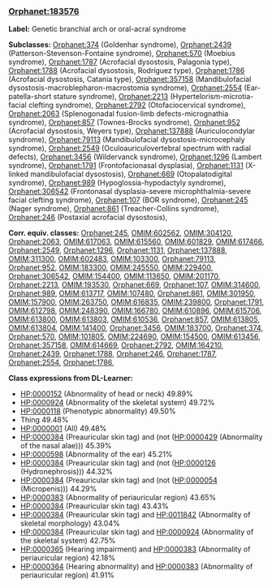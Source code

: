 
### [Orphanet:183576](http://www.orpha.net/ORDO/Orphanet_183576)
**Label:** Genetic branchial arch or oral-acral syndrome

**Subclasses:** [Orphanet:374](http://www.orpha.net/ORDO/Orphanet_374) (Goldenhar syndrome), [Orphanet:2439](http://www.orpha.net/ORDO/Orphanet_2439) (Patterson-Stevenson-Fontaine syndrome), [Orphanet:570](http://www.orpha.net/ORDO/Orphanet_570) (Moebius syndrome), [Orphanet:1787](http://www.orpha.net/ORDO/Orphanet_1787) (Acrofacial dysostosis, Palagonia type), [Orphanet:1788](http://www.orpha.net/ORDO/Orphanet_1788) (Acrofacial dysostosis, Rodríguez type), [Orphanet:1786](http://www.orpha.net/ORDO/Orphanet_1786) (Acrofacial dysostosis, Catania type), [Orphanet:357158](http://www.orpha.net/ORDO/Orphanet_357158) (Mandibulofacial dysostosis-macroblepharon-macrostomia syndrome), [Orphanet:2554](http://www.orpha.net/ORDO/Orphanet_2554) (Ear-patella-short stature syndrome), [Orphanet:2213](http://www.orpha.net/ORDO/Orphanet_2213) (Hypertelorism-microtia-facial clefting syndrome), [Orphanet:2792](http://www.orpha.net/ORDO/Orphanet_2792) (Otofaciocervical syndrome), [Orphanet:2063](http://www.orpha.net/ORDO/Orphanet_2063) (Splenogonadal fusion-limb defects-micrognathia syndrome), [Orphanet:857](http://www.orpha.net/ORDO/Orphanet_857) (Townes-Brocks syndrome), [Orphanet:952](http://www.orpha.net/ORDO/Orphanet_952) (Acrofacial dysostosis, Weyers type), [Orphanet:137888](http://www.orpha.net/ORDO/Orphanet_137888) (Auriculocondylar syndrome), [Orphanet:79113](http://www.orpha.net/ORDO/Orphanet_79113) (Mandibulofacial dysostosis-microcephaly syndrome), [Orphanet:2549](http://www.orpha.net/ORDO/Orphanet_2549) (Oculoauriculovertebral spectrum with radial defects), [Orphanet:3456](http://www.orpha.net/ORDO/Orphanet_3456) (Wildervanck syndrome), [Orphanet:1296](http://www.orpha.net/ORDO/Orphanet_1296) (Lambert syndrome), [Orphanet:1791](http://www.orpha.net/ORDO/Orphanet_1791) (Frontofacionasal dysplasia), [Orphanet:1131](http://www.orpha.net/ORDO/Orphanet_1131) (X-linked mandibulofacial dysostosis), [Orphanet:669](http://www.orpha.net/ORDO/Orphanet_669) (Otopalatodigital syndrome), [Orphanet:989](http://www.orpha.net/ORDO/Orphanet_989) (Hypoglossia-hypodactyly syndrome), [Orphanet:306542](http://www.orpha.net/ORDO/Orphanet_306542) (Frontonasal dysplasia-severe microphthalmia-severe facial clefting syndrome), [Orphanet:107](http://www.orpha.net/ORDO/Orphanet_107) (BOR syndrome), [Orphanet:245](http://www.orpha.net/ORDO/Orphanet_245) (Nager syndrome), [Orphanet:861](http://www.orpha.net/ORDO/Orphanet_861) (Treacher-Collins syndrome), [Orphanet:246](http://www.orpha.net/ORDO/Orphanet_246) (Postaxial acrofacial dysostosis), 

**Corr. equiv. classes:** [Orphanet:245](http://www.orpha.net/ORDO/Orphanet_245), [OMIM:602562](http://purl.obolibrary.org/obo/OMIM_602562), [OMIM:304120](http://purl.obolibrary.org/obo/OMIM_304120), [Orphanet:2063](http://www.orpha.net/ORDO/Orphanet_2063), [OMIM:617063](http://purl.obolibrary.org/obo/OMIM_617063), [OMIM:615560](http://purl.obolibrary.org/obo/OMIM_615560), [OMIM:601829](http://purl.obolibrary.org/obo/OMIM_601829), [OMIM:617466](http://purl.obolibrary.org/obo/OMIM_617466), [Orphanet:2549](http://www.orpha.net/ORDO/Orphanet_2549), [Orphanet:1296](http://www.orpha.net/ORDO/Orphanet_1296), [Orphanet:1131](http://www.orpha.net/ORDO/Orphanet_1131), [Orphanet:137888](http://www.orpha.net/ORDO/Orphanet_137888), [OMIM:311300](http://purl.obolibrary.org/obo/OMIM_311300), [OMIM:602483](http://purl.obolibrary.org/obo/OMIM_602483), [OMIM:103300](http://purl.obolibrary.org/obo/OMIM_103300), [Orphanet:79113](http://www.orpha.net/ORDO/Orphanet_79113), [Orphanet:952](http://www.orpha.net/ORDO/Orphanet_952), [OMIM:183300](http://purl.obolibrary.org/obo/OMIM_183300), [OMIM:245550](http://purl.obolibrary.org/obo/OMIM_245550), [OMIM:229400](http://purl.obolibrary.org/obo/OMIM_229400), [Orphanet:306542](http://www.orpha.net/ORDO/Orphanet_306542), [OMIM:154400](http://purl.obolibrary.org/obo/OMIM_154400), [OMIM:113650](http://purl.obolibrary.org/obo/OMIM_113650), [OMIM:201170](http://purl.obolibrary.org/obo/OMIM_201170), [Orphanet:2213](http://www.orpha.net/ORDO/Orphanet_2213), [OMIM:193530](http://purl.obolibrary.org/obo/OMIM_193530), [Orphanet:669](http://www.orpha.net/ORDO/Orphanet_669), [Orphanet:107](http://www.orpha.net/ORDO/Orphanet_107), [OMIM:314600](http://purl.obolibrary.org/obo/OMIM_314600), [Orphanet:989](http://www.orpha.net/ORDO/Orphanet_989), [OMIM:613717](http://purl.obolibrary.org/obo/OMIM_613717), [OMIM:107480](http://purl.obolibrary.org/obo/OMIM_107480), [Orphanet:861](http://www.orpha.net/ORDO/Orphanet_861), [OMIM:301950](http://purl.obolibrary.org/obo/OMIM_301950), [OMIM:157900](http://purl.obolibrary.org/obo/OMIM_157900), [OMIM:263750](http://purl.obolibrary.org/obo/OMIM_263750), [OMIM:616835](http://purl.obolibrary.org/obo/OMIM_616835), [OMIM:239800](http://purl.obolibrary.org/obo/OMIM_239800), [Orphanet:1791](http://www.orpha.net/ORDO/Orphanet_1791), [OMIM:612798](http://purl.obolibrary.org/obo/OMIM_612798), [OMIM:248390](http://purl.obolibrary.org/obo/OMIM_248390), [OMIM:166780](http://purl.obolibrary.org/obo/OMIM_166780), [OMIM:610896](http://purl.obolibrary.org/obo/OMIM_610896), [OMIM:615706](http://purl.obolibrary.org/obo/OMIM_615706), [OMIM:613800](http://purl.obolibrary.org/obo/OMIM_613800), [OMIM:613803](http://purl.obolibrary.org/obo/OMIM_613803), [OMIM:610536](http://purl.obolibrary.org/obo/OMIM_610536), [Orphanet:857](http://www.orpha.net/ORDO/Orphanet_857), [OMIM:613805](http://purl.obolibrary.org/obo/OMIM_613805), [OMIM:613804](http://purl.obolibrary.org/obo/OMIM_613804), [OMIM:141400](http://purl.obolibrary.org/obo/OMIM_141400), [Orphanet:3456](http://www.orpha.net/ORDO/Orphanet_3456), [OMIM:183700](http://purl.obolibrary.org/obo/OMIM_183700), [Orphanet:374](http://www.orpha.net/ORDO/Orphanet_374), [Orphanet:570](http://www.orpha.net/ORDO/Orphanet_570), [OMIM:101805](http://purl.obolibrary.org/obo/OMIM_101805), [OMIM:224690](http://purl.obolibrary.org/obo/OMIM_224690), [OMIM:154500](http://purl.obolibrary.org/obo/OMIM_154500), [OMIM:613456](http://purl.obolibrary.org/obo/OMIM_613456), [Orphanet:357158](http://www.orpha.net/ORDO/Orphanet_357158), [OMIM:614669](http://purl.obolibrary.org/obo/OMIM_614669), [Orphanet:2792](http://www.orpha.net/ORDO/Orphanet_2792), [OMIM:164210](http://purl.obolibrary.org/obo/OMIM_164210), [Orphanet:2439](http://www.orpha.net/ORDO/Orphanet_2439), [Orphanet:1788](http://www.orpha.net/ORDO/Orphanet_1788), [Orphanet:246](http://www.orpha.net/ORDO/Orphanet_246), [Orphanet:1787](http://www.orpha.net/ORDO/Orphanet_1787), [Orphanet:2554](http://www.orpha.net/ORDO/Orphanet_2554), [Orphanet:1786](http://www.orpha.net/ORDO/Orphanet_1786), 

**Class expressions from DL-Learner:**

- [HP:0000152](http://purl.obolibrary.org/obo/HP_0000152) (Abnormality of head or neck) 49.89%
- [HP:0000924](http://purl.obolibrary.org/obo/HP_0000924) (Abnormality of the skeletal system) 49.72%
- [HP:0000118](http://purl.obolibrary.org/obo/HP_0000118) (Phenotypic abnormality) 49.50%
- Thing 49.48%
- [HP:0000001](http://purl.obolibrary.org/obo/HP_0000001) (All) 49.48%
- [HP:0000384](http://purl.obolibrary.org/obo/HP_0000384) (Preauricular skin tag) and (not ([HP:0000429](http://purl.obolibrary.org/obo/HP_0000429) (Abnormality of the nasal alae))) 45.39%
- [HP:0000598](http://purl.obolibrary.org/obo/HP_0000598) (Abnormality of the ear) 45.21%
- [HP:0000384](http://purl.obolibrary.org/obo/HP_0000384) (Preauricular skin tag) and (not ([HP:0000126](http://purl.obolibrary.org/obo/HP_0000126) (Hydronephrosis))) 44.32%
- [HP:0000384](http://purl.obolibrary.org/obo/HP_0000384) (Preauricular skin tag) and (not ([HP:0000054](http://purl.obolibrary.org/obo/HP_0000054) (Micropenis))) 44.29%
- [HP:0000383](http://purl.obolibrary.org/obo/HP_0000383) (Abnormality of periauricular region) 43.65%
- [HP:0000384](http://purl.obolibrary.org/obo/HP_0000384) (Preauricular skin tag) 43.43%
- [HP:0000384](http://purl.obolibrary.org/obo/HP_0000384) (Preauricular skin tag) and [HP:0011842](http://purl.obolibrary.org/obo/HP_0011842) (Abnormality of skeletal morphology) 43.04%
- [HP:0000384](http://purl.obolibrary.org/obo/HP_0000384) (Preauricular skin tag) and [HP:0000924](http://purl.obolibrary.org/obo/HP_0000924) (Abnormality of the skeletal system) 42.75%
- [HP:0000365](http://purl.obolibrary.org/obo/HP_0000365) (Hearing impairment) and [HP:0000383](http://purl.obolibrary.org/obo/HP_0000383) (Abnormality of periauricular region) 42.18%
- [HP:0000364](http://purl.obolibrary.org/obo/HP_0000364) (Hearing abnormality) and [HP:0000383](http://purl.obolibrary.org/obo/HP_0000383) (Abnormality of periauricular region) 41.91%



